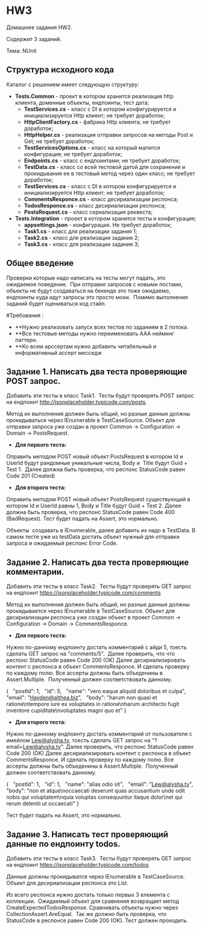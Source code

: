# HW3
Домашнее задания HW2.

Содержит 3 заданий.

Тема: NUnit

## Структура исходного кода
Каталог с решением имеет следующую структуру:
- **Tests.Common** - проект в котором хранится реализация http клиента, доменные объекты, ендпоинты, тест дата;
    - **TestServices.cs** - класс с DI в котором конфигурируется и инициализируется Http клиент; не требует доработок;
    - **HttpClientFactory.cs** - фабрика Http клиента; не требует доработок;
    - **HttpHelper.cs** - реализация отправки запросов на методы Post и Get; не требует доработок;
    - **TestServicesOptions.cs** - класс на который мапится конфигурация; не требует доработок;
    - **Endpoints.cs** - класс с ендпоинтами; не требует доработок;
    - **TestData.cs** - класс со всей тестовой датой для сохранения и прокидывания ее в тестовый метод через один класс; не требует доработок;
    - **TestServices.cs** - класс с DI в котором конфигурируется и инициализируется Http клиент; не требует доработок;
    - **CommentsResponce.cs** - класс десириализации респонса;
    - **TodosResponce.cs** - класс десириализации респонса;
    - **PostsRequest.cs** - класс сериализация реквеста;
- **Tests.Integration** - проект в котором хранится тесты и конфигурация;
    - **appsettings.json** - конфигурация. Не требует доработок;
    - **Task1.cs** - класс для реализации задания 1;
    - **Task2.cs** - класс для реализации задания 2;
    - **Task3.cs** - класс для реализации задания 3;


## Общее введение
Проверки которые надо написать на тесты могут падать, это ожидаемое поведение. 
При отправке запросов с новыми постами, объекты не будут создаваться на бекенде это тоже ожидаемо, ендпоинты куда идут запросы это просто моки. 
Помимо выполнения заданий будет оцениваться код стайл.

#Требования :  
- **Нужно реализовать запуск всех тестов по заданиям в 2 потока.
- **Все тестовые методы нужно переименовать AAA нейминг паттерн.
- **Ко всем арссертам нужно добавить читабельный и информативный ассерт месседж


## Задание 1. Написать два теста проверяющие POST запрос.
Добавить эти тесты в класс Task1. 
Тесты будут проверять POST запрос на ендпоинт http://jsonplaceholder.typicode.com/posts.

Метод их выполнения должен быnь общий, но разные данные должны прокидываться через IEnumerable в TestCaseSource.
Oбъект для отправки запроса уже создан в проект Сommon -> Configuration -> Domain -> PostsRequest. 

- **Для первого теста:**

Оправить методом POST новый объект PostsRequest в котором Id и UserId будут рандомные уникальные числа, Body и  Title будут Guid + Test 1. 
Далее должна быть проверка, что респонс StatusCode равен Code 201 (Created)

- **Для второго теста:**

Оправить методом POST новый объект PostsRequest существующий в котором Id и UserId равны 1, Body и Title будут Guid + Test 2.
Далее должна быть проверка, что респонс StatusCode равен Code 400 (BadRequest).
Тест будет падать на Assert, это нормально.

Объекты  создавать в IEnumerable, далее добавить их надо в TestData. В самом тесте уже из testData достать объект нужный для отправки запроса и ожидаемый респонс Error Code.


## Задание 2. Написать два теста проверяющие комментарии.
Добавить эти тесты в класс Task2. 
Тесты будут проверять GET запрос на ендпоинт https://jsonplaceholder.typicode.com/comments

Метод их выполнения должен быть общий, но разные данные должны прокидывается через IEnumerable в TestCaseSource.
Oбъект для десириализации респонса уже создан объект в проект Сommon -> Configuration -> Domain -> CommentsResponce. 

- **Для первого теста:**

Нужно по-данному ендпоинту достать комментарий с айди 5, тоесть сделать GET запрос на "comments/5". 
Далее проверить, что что респонс StatusCode равен Code 200 (OK)
Далее десириализировать контент с респонса в объект CommentsResponce.
И сделать проверку по каждому полю. Все ассерты должны быть объеденины в Assert.Multiple. 
Полученный должен соответствовать данному.

{
  "postId": 1,
  "id": 5,
  "name": "vero eaque aliquid doloribus et culpa",
  "email": "Hayden@althea.biz",
  "body": "harum non quasi et ratione\ntempore iure ex voluptates in ratione\nharum architecto fugit inventore cupiditate\nvoluptates magni quo et"
}

- **Для второго теста:** 

Нужно по-данному ендпоинту достать комментарий от пользователя с имейлом Lew@alysha.tv, тоесть сделать GET запрос на "?email=Lew@alysha.tv".
Далее проверить, что респонс StatusCode равен Code 200 (OK)
Далее десириализировать контент с респонса в объект CommentsResponce.
И сделать проверку по каждому полю. Все ассерты должны быть объеденины в Assert.Multiple. 
Полученный должен соответствовать данному.

{
  "postId": 1,
  "id": 1,
  "name": "alias odio sit",
  "email": "Lew@alysha.tv",
  "body": "non et atque\noccaecati deserunt quas accusantium unde odit nobis qui voluptatem\nquia voluptas consequuntur itaque dolor\net qui rerum deleniti ut occaecati"
}

Тест будет падать на Assert, это нормально.

## Задание 3. Написать тест проверяющий данные по ендпоинту todos.
Добавить эти тесты в класс Task3. 
Тесты будут проверять GET запрос на ендпоинт https://jsonplaceholder.typicode.com/todos

Данные должны прокидыватся через IEnumerable в TestCaseSource.
Oбъект для десириализации респонса это List<TodosResponce>. 

Из всего респонса нужно достать только первых 3 елемента c коллекции. 
Ожидаемый объект для сравнения возвращает метод CreateExpectedTodosResponse.
Сравнивать объекты нужно через CollectionAssert.AreEqual. 
Так же должно быть проверка, что StatusCode в респонсе равен Code 200 (OK).
Тест должен проходить. 
